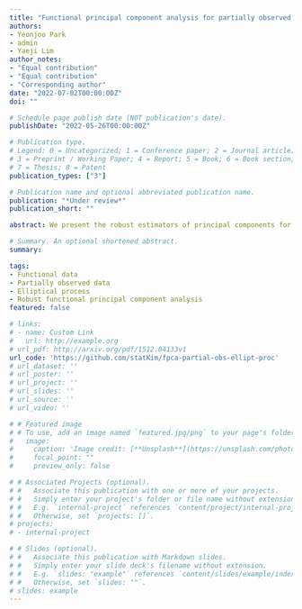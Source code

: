 ```yaml
---
title: "Functional principal component analysis for partially observed elliptical process"
authors:
- Yeonjoo Park
- admin
- Yaeji Lim
author_notes:
- "Equal contribution"
- "Equal contribution"
- "Corresponding author"
date: "2022-07-02T00:00:00Z"
doi: ""

# Schedule page publish date (NOT publication's date).
publishDate: "2022-05-26T00:00:00Z"

# Publication type.
# Legend: 0 = Uncategorized; 1 = Conference paper; 2 = Journal article;
# 3 = Preprint / Working Paper; 4 = Report; 5 = Book; 6 = Book section;
# 7 = Thesis; 8 = Patent
publication_types: ["3"]

# Publication name and optional abbreviated publication name.
publication: "*Under review*"
publication_short: ""

abstract: We present the robust estimators of principal components for partially observed functional data with heavy-tail be- haviors, where sample trajectories are collected over individual-specific subinterval(s). We introduce the elliptical stochastic process to model non-Gaussian functional behaviors, formulate the partially sampled trajectories using the partial observation process, and propose implementing the robust functional principal component analysis under this framework. The proposed method is computationally efficient and straightforward by estimating the robust correlation function based on the pairwise covariance computation, combined with M-estimation. The asymptotic consistency of the estimators is established under general conditions. The superior performance of our method in the approximation of subspace of the data and reconstruction of full trajectories is demonstrated in simulation studies. We also apply the proposed method to hourly monitored air pollutant data, containing anomaly trajectories with random missing segments.

# Summary. An optional shortened abstract.
summary: 

tags:
- Functional data
- Partially observed data
- Elliptical process
- Robust functional principal component analysis
featured: false

# links:
# - name: Custom Link
#   url: http://example.org
# url_pdf: http://arxiv.org/pdf/1512.04133v1
url_code: 'https://github.com/statKim/fpca-partial-obs-ellipt-proc'
# url_dataset: ''
# url_poster: ''
# url_project: ''
# url_slides: ''
# url_source: ''
# url_video: ''

# # Featured image
# # To use, add an image named `featured.jpg/png` to your page's folder. 
#   image:
#     caption: 'Image credit: [**Unsplash**](https://unsplash.com/photos/s9CC2SKySJM)'
#     focal_point: ""
#     preview_only: false

# # Associated Projects (optional).
# #   Associate this publication with one or more of your projects.
# #   Simply enter your project's folder or file name without extension.
# #   E.g. `internal-project` references `content/project/internal-project/index.md`.
# #   Otherwise, set `projects: []`.
# projects:
# - internal-project

# # Slides (optional).
# #   Associate this publication with Markdown slides.
# #   Simply enter your slide deck's filename without extension.
# #   E.g. `slides: "example"` references `content/slides/example/index.md`.
# #   Otherwise, set `slides: ""`.
# slides: example
---
```


<!--
{{% callout note %}}
Create your slides in Markdown - click the *Slides* button to check out the example.
{{% /callout %}}

Supplementary notes can be added here, including [code, math, and images](https://wowchemy.com/docs/writing-markdown-latex/).
-->
